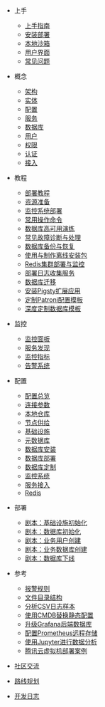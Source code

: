 - 上手
  - [上手指南](s-intro.md)
  - [安装部署](s-install.md)
  - [本地沙箱](s-sandbox.md)
  - [用户界面](s-interface.md)
  - [常见问题](s-faq.md)

- 概念
  - [架构](c-arch.md)
  - [实体](c-entity.md)
  - [配置](c-config.md)
  - [服务](c-service.md)
  - [数据库](c-database.md)
  - [用户](c-user.md)
  - [权限](c-privilege.md)
  - [认证](c-auth.md)
  - [接入](c-access.md)  
  
- 教程
  - [部署教程](t-deploy.md)
  - [资源准备](t-prepare.md)
  - [监控系统部署](t-monly.md)
  - [常用操作命令](t-operation.md)
  - [数据库高可用演练](t-ha-drill.md)
  - [常见故障诊断与处理](t-failure.md)
  - [数据库备份与恢复](t-backup.md)
  - [使用与制作离线安装包](t-offline.md)
  - [Redis集群部署与监控](t-redis.md)
  - [部署日志收集服务](t-logging.md)
  - [数据库迁移](t-migration.md)
  - [安装Pigsty扩展应用](t-application.md)
  - [定制Patroni配置模板](t-patroni-template.md)
  - [深度定制数据库模板](t-customize-template.md)

- 监控
  - [监控面板](m-dashboard.md)
  - [服务发现](m-discovery.md)
  - [监控指标](m-metric.md)
  - [告警系统](m-alert.md)

- 配置
  - [配置总览](v-config.md)
  - [连接参数](v-connect.md)
  - [本地仓库](v-repo.md)
  - [节点供给](v-node.md)
  - [基础设施](v-meta.md)
  - [元数据库](v-dcs.md)
  - [数据库安装](v-pg-install.md)
  - [数据库部署](v-pg-provision.md)
  - [数据库定制](v-pg-template.md)
  - [监控系统](v-monitor.md)
  - [服务接入](v-service.md)
  - [Redis](v-redis.md)

- 部署
  - [剧本：基础设施初始化](p-infra.md)
  - [剧本：数据库初始化](p-pgsql.md)
  - [剧本：业务用户创建](p-pgsql-createuser.md)  
  - [剧本：业务数据库创建](p-pgsql-createdb.md)
  - [剧本：数据库下线](p-pgsql-remove.md)
  
- 参考
  - [报警规则](r-alert.md)
  - [文件目录结构](r-fhs.md)
  - [分析CSV日志样本](t-log-analysis.md)
  - [使用CMDB替换静态配置](t-cmdb.md)
  - [升级Grafana后端数据库](t-grafana-upgrade.md)
  - [配置Prometheus远程存储](t-promscale.md)
  - [使用Jupyter进行数据分析](t-jupyter.md)
  - [腾讯云虚拟机部署案例](t-vpc-deploy.md)


- [社区交流](community.md)
- [路线规划](../roadmap.md)
- [开发日志](devlog)
